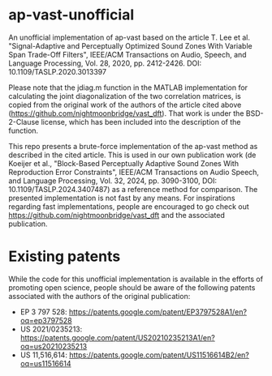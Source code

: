 # ap-vast-unofficial
An unofficial implementation of ap-vast based on the article T. Lee et al. "Signal-Adaptive and Perceptually Optimized Sound Zones With Variable Span Trade-Off Filters", IEEE/ACM Transactions on Audio, Speech, and Language Processing, Vol. 28, 2020, pp. 2412-2426. DOI: 10.1109/TASLP.2020.3013397

Please note that the jdiag.m function in the MATLAB implementation for calculating the joint diagonalization of the two correlation matrices, is copied from the original work of the authors of the article cited above (https://github.com/nightmoonbridge/vast_dft). That work is under the BSD-2-Clause license, which has been included into the description of the function.

This repo presents a brute-force implementation of the ap-vast method as described in the cited article. This is used in our own publication work (de Koeijer et al., "Block-Based Perceptually Adaptive Sound Zones With Reproduction Error Constraints", IEEE/ACM Transactions on Audio Speech, and Language Processing, Vol. 32, 2024, pp. 3090-3100, DOI: 10.1109/TASLP.2024.3407487) as a reference method for comparison. The presented implementation is not fast by any means. For inspirations regarding fast implementations, people are encouraged to go check out https://github.com/nightmoonbridge/vast_dft and the associated publication.

# Existing patents
While the code for this unofficial implementation is available in the efforts of promoting open science, people should be aware of the following patents associated with the authors of the original publication:
 - EP 3 797 528: https://patents.google.com/patent/EP3797528A1/en?oq=ep3797528
 - US 2021/0235213: https://patents.google.com/patent/US20210235213A1/en?oq=us20210235213
 - US 11,516,614: https://patents.google.com/patent/US11516614B2/en?oq=us11516614
